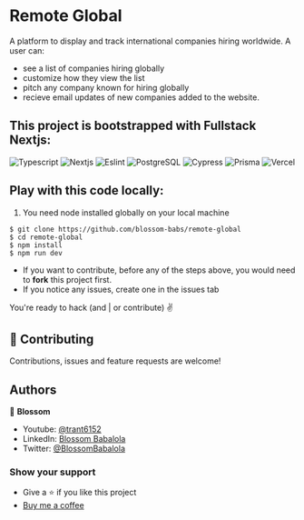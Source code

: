 # Remote Global

A platform to display and track international companies hiring worldwide. A user can:

- see a list of companies hiring globally
- customize how they view the list
- pitch any company known for hiring globally
- recieve email updates of new companies added to the website.

## This project is bootstrapped with Fullstack Nextjs:

![Typescript](https://img.shields.io/badge/TypeScript-007ACC?style=for-the-badge&logo=typescript&logoColor=white)
![Nextjs](https://img.shields.io/badge/-Nextjs-black?style=for-the-badge&logo=nextjs&logoColor=white)
![Eslint](https://img.shields.io/badge/-eslint-brightgreen?style=for-the-badge&logo=eslint&logoColor=white)
![PostgreSQL](https://img.shields.io/badge/-postgresql-red?style=for-the-badge&logo=postgresql&logoColor=white)
![Cypress](https://img.shields.io/badge/-cypress-brown?style=for-the-badge&logo=cypress&logoColor=white)
![Prisma](https://img.shields.io/badge/-prisma-purple?style=for-the-badge&logo=prisma&logoColor=white)
![Vercel](https://img.shields.io/badge/-vercel-black?style=for-the-badge&logo=vercel&logoColor=white)

## Play with this code locally:
1. You need node installed globally on your local machine
```
$ git clone https://github.com/blossom-babs/remote-global
$ cd remote-global
$ npm install
$ npm run dev
```
- If you want to contribute, before any of the steps above, you would need to __fork__ this project first.
- If you notice any issues, create one in the issues tab

You're ready to hack (and | or contribute) ✌️

## 🤝 Contributing
Contributions, issues and feature requests are welcome!

## Authors
🌸 __Blossom__
- Youtube: [@trant6152](https://www.youtube.com/channel/UCWqoKQfyZTTLUd4t8yBT57g)
- LinkedIn: [Blossom Babalola](https://www.linkedin.com/in/blossom-babalola/)
- Twitter: [@BlossomBabalola](https://twitter.com/BabalolaBlossom)

### Show your support
- Give a ⭐ if you like this project
- [Buy me a coffee](https://www.buymeacoffee.com/blossombabs)

